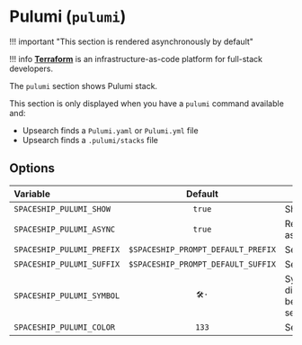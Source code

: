 # Pulumi (`pulumi`)

!!! important "This section is rendered asynchronously by default"

!!! info
    [**Terraform**](https://www.pulumi.com/) is an infrastructure-as-code platform for full-stack developers.

The `pulumi` section shows Pulumi stack.

This section is only displayed when you have a `pulumi` command available and:

* Upsearch finds a `Pulumi.yaml` or `Pulumi.yml` file
* Upsearch finds a `.pulumi/stacks` file

## Options

| Variable                  |              Default               | Meaning                             |
| :------------------------ | :--------------------------------: | ----------------------------------- |
| `SPACESHIP_PULUMI_SHOW`   |               `true`               | Show section                        |
| `SPACESHIP_PULUMI_ASYNC`  |               `true`               | Render section asynchronously       |
| `SPACESHIP_PULUMI_PREFIX` | `$SPACESHIP_PROMPT_DEFAULT_PREFIX` | Section's prefix                    |
| `SPACESHIP_PULUMI_SUFFIX` | `$SPACESHIP_PROMPT_DEFAULT_SUFFIX` | Section's suffix                    |
| `SPACESHIP_PULUMI_SYMBOL` |               `🛠️·`                | Symbol displayed before the section |
| `SPACESHIP_PULUMI_COLOR`  |               `133`                | Section's color                     |
